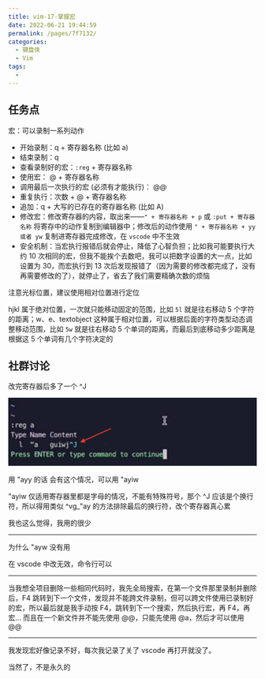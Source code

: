 ```yaml
---
title: vim-17-掌握宏
date: 2022-06-21 19:44:59
permalink: /pages/7f7132/
categories:
  - 键盘侠
  - Vim
tags:
  -
---
```


## 任务点

宏：可以录制一系列动作

- 开始录制：q + 寄存器名称 (比如 a)
- 结束录制：q
- 查看录制好的宏：`:reg` + 寄存器名称
- 使用宏： @ + 寄存器名称
- 调用最后一次执行的宏 (必须有才能执行)： @@
- 重复执行：次数 + @ + 寄存器名称
- 追加：q + 大写的已存在的寄存器名称 (比如 A)
- 修改宏：修改寄存器的内容，取出来——`" + 寄存器名称 + p` 或 `:put + 寄存器名称` 将寄存中的动作复制到编辑器中；修改后的动作使用 `" + 寄存器名称 + yy 或者 yw` 复制进寄存器完成修改，在 `vscode` 中不生效
- 安全机制：当宏执行报错后就会停止，降低了心智负担；比如我可能要执行大约 10 次相同的宏，但我不能挨个去数吧，我可以把数字设置的大一点，比如设置为 30，而宏执行到 13 次后发现报错了（因为需要的修改都完成了，没有再需要修改的了），就停止了，省去了我们需要精确次数的烦恼

注意光标位置，建议使用相对位置进行定位

hjkl 属于绝对位置，一次就只能移动固定的范围，比如 `5l` 就是往右移动 5 个字符的距离；w、e、textobject 这种属于相对位置，可以根据后面的字符类型动态调整移动范围，比如 `5w` 就是往右移动 5 个单词的距离，而最后到底移动多少距离是根据这 5 个单词有几个字符决定的

## 社群讨论

改完寄存器后多了一个 ^J

![](../../.vuepress/public/img/vim/047.png)

用 "ayy 的话 会有这个情况，可以用 "ayiw

"ayiw 仅适用寄存器里都是字母的情况，不能有特殊符号，那个 ^J 应该是个换行符，所以得用类似 ^vg\_"ay 的方法排除最后的换行符，改个寄存器真心累

我也这么觉得，我用的很少

<hr />

为什么 "ayw 没有用

在 vscode 中改无效，命令行可以

<hr />

当我想全项目删除一些相同代码时，我先全局搜索，在第一个文件那里录制并删除后，F4 跳转到下一个文件，发现并不能跨文件录制，但可以跨文件使用已录制好的宏，所以最后就是我手动按 F4，跳转到下一个搜索，然后执行宏，再 F4，再宏… 而且在一个新文件并不能先使用 @@，只能先使用 @a，然后才可以使用 @@

<hr />

我发现宏好像记录不好，每次我记录了关了 vscode 再打开就没了。

当然了，不是永久的
